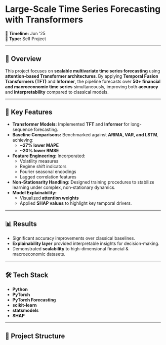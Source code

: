 # Large-Scale Time Series Forecasting with Transformers

📅 **Timeline:** Jun '25  
📌 **Type:** Self Project  

---

## 📖 Overview
This project focuses on **scalable multivariate time series forecasting** using **attention-based Transformer architectures**. By applying **Temporal Fusion Transformers (TFT)** and **Informer**, the pipeline forecasts over **50+ financial and macroeconomic time series** simultaneously, improving both **accuracy** and **interpretability** compared to classical models.

---

## 🚀 Key Features
- **Transformer Models:** Implemented **TFT** and **Informer** for long-sequence forecasting.
- **Baseline Comparisons:** Benchmarked against **ARIMA, VAR, and LSTM**, achieving:
  - **~27% lower MAPE**
  - **~20% lower RMSE**
- **Feature Engineering:** Incorporated:
  - Volatility measures
  - Regime shift indicators
  - Fourier seasonal encodings
  - Lagged correlation features
- **Non-Stationarity Handling:** Designed training procedures to stabilize learning under complex, non-stationary dynamics.
- **Model Explainability:**
  - Visualized **attention weights**
  - Applied **SHAP values** to highlight key temporal drivers.

---

## 📊 Results
- Significant accuracy improvements over classical baselines.
- **Explainability layer** provided interpretable insights for decision-making.
- Demonstrated **scalability** to high-dimensional financial & macroeconomic datasets.

---

## 🛠️ Tech Stack
- **Python**
- **PyTorch**
- **PyTorch Forecasting**
- **scikit-learn**
- **statsmodels**
- **SHAP**

---

## 📂 Project Structure
